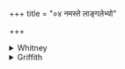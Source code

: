 +++
title = "०४ नमस्ते लाङ्गलेभ्यो"

+++

<details><summary>Whitney</summary>

### Translation
4. Homage to thy ploughs (*lān̄gala*), homage to thy poles-and-yokes: let  
the *kṣetriyá*-effacing etc. etc.

### Notes
Comm. makes *lān̄gala* = *vṛṣabhayuktasīra:* "homage to the specified  
parts of the plough or to the divinities of them." With this verse, he  
says, the sick person is put underneath an ox-harnessed plough for his  
dousing (Kāuś. "with his head under a plough-yoke"). Some allusion to  
the name of the disease as coming from "field" is perhaps intended. The  
Anukr. strangely forbids the resolution *-bhi-as* in **a** and **b**.
</details>

<details><summary>Griffith</summary>

Let homage to thy ploughs be paid, our homage to the pole and yokes. So let the plague-destroying Plant remove inherited disease.
</details>
